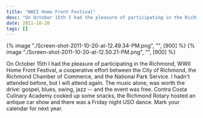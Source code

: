 ```yaml
---
title: "WWII Home Front Festival"
desc: "On October 15th I had the pleasure of participating in the Richmond, WWII Home Front Festival, a cooperative effort between the City of Richmond, the Richmond Chamber of Commerce, and the National Park Service. I hadn't attended before, but I will attend again."
date: 2011-10-20
tags: []
---
```

{% image "./Screen-shot-2011-10-20-at-12.49.34-PM.png", "", [900] %} {% image "./Screen-shot-2011-10-20-at-12.50.21-PM.png", "", [900] %}

On October 15th I had the pleasure of participating in the Richmond, WWII Home Front Festival, a cooperative effort between the City of Richmond, the Richmond Chamber of Commerce, and the National Park Service. I hadn't attended before, but I will attend again. The music alone, was worth the drive: gospel, blues, swing, jazz -- and the event was free. Contra Costa Culinary Academy cooked up some snacks, the Richmond Rotary hosted an antique car show and there was a Friday night USO dance. Mark your calendar for next year.
